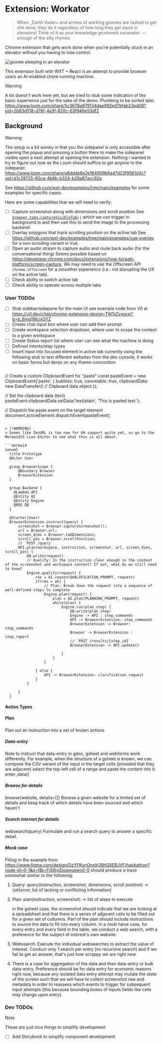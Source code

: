 # Extension: Workator

> When _Darth Vader+ and armies of working gnomes are tasked to get shit done, they do it regardless of how long they get stuck in _elevators_! Think of it as your knowledge gruntwork _excavator_. -- enough of the silly rhymes

Chrome extension that gets work done when you're potentially stuck in an elevator without you having to lose control.

![gnome sleeping in an elevator](docs/sleeping-gnome.jpg)

This extension built with WXT + React is an attempt to provide browser users an AI-enabled chore-running machine. 

> [!WARNING]
> A lot doesn't work here yet, but we tried to stub some indication of the basic experience just for the sake of the demo. Plumbing to be sorted later. https://www.loom.com/share/5c3678a979134dae992e07bfab23ed08?sid=2b83d518-d78f-4a3f-820c-63f946e53df2

## Background

> [!WARNING]
> The setup is a bit wonky in that you the sidepanel is only accessible after opening the popup and pressing a button there to make the sidepanel visible upon a next attempt at opening the extension. Nothing I wanted to try to figure out now as the Loom should suffice to get anyone to the sidepanel: https://www.loom.com/share/a8ddde8e2e184909b6a47d23f9561d3c?sid=d1c28725-65ca-4b6b-b324-b26a87acc92a


See https://github.com/wxt-dev/examples/tree/main/examples for some examples for specific cases.

Here are some capabilities that we will need to verify:
- [ ] Capture screenshot along with dimensions and scroll position
  See [`browser.tabs.captureVisibleTab()`](https://github.com/wxt-dev/examples/blob/main/examples/active-tab-screenshot/entrypoints/background.ts#L6C44-L6C51) which we can trigger in background.ts and then use this to send the image to the processing backend.
- [ ] Overlay polygons that track scrolling position on the active tab
  See https://github.com/wxt-dev/examples/tree/main/examples/vue-overlay for a non-scrolling variant in Vue.
- [ ] Open an audio stream to capture audio and route back audio (for the conversational thing)
  Seems possible based on https://developer.chrome.com/docs/extensions/how-to/web-platform/screen-capture. We may need to use the Offscreen API `chrome.offscreen` for a smoother experience (i.e.: not disrupting the UX on the active tab).
- [ ] Check ability to switch active tab
- [ ] Check ability to operate across multiple tabs

### User TODOs

- [ ] Stub sidebar/sidepane for the main UI
  see example code from V0 at https://v0.dev/chat/chrome-extension-design-TW1iiZvxgcp?b=b_6mq1WcixGYZ
- [ ] Create chat input box where user can add their prompt
- [ ] Create workspace selection dropdown, where user to scope the context to a given workspace
- [ ] Create Status report list where user can see what the machine is doing
- [ ] Defined intents/step types
- [ ] Insert input into focused element in active tab
  currently using the following stub to test different websites from the dev console, it works on basic forms but derps on any iframe-concoction:
  ```javascript
// Create a custom ClipboardEvent for "paste"
const pasteEvent = new ClipboardEvent('paste', {
  bubbles: true,
  cancelable: true,
  clipboardData: new DataTransfer() // Clipboard data object
});

// Set the clipboard data (text)
pasteEvent.clipboardData.setData('text/plain', 'This is pasted text.');

// Dispatch the paste event on the target element
document.activeElement.dispatchEvent(pasteEvent);
  ```

> [!WARNING]
> Seems like ZenUML is too new for GH support quite yet, so go to the MermaidJS Live Editor to see what this is all about.

```mermaid
zenuml
    title Prototype
    @Actor User

    group BrowserScope {
        @Boundary Browser
        BrowserExtension
    }
    
    group Backend {
      @Lambda API
      @Entity AI
      @Entity Engine
      @RDS DB
    }

    @Starter(User)
    BrowserExtension.instruct(query) {
        screenshot = Browser.captureScreenshot();
        url = Browser.url;
        screen_dims = Browser.tabDimensions;
        scroll_pos = Browser.scrollPosition;
        // `POST /query`
        API.plan(workspace, instruction, screenshot, url, screen_dims, scroll_pos) {
            DB.write(request)
            // Qualify: Is the instruction clear enough in the context of the screenshot and workspace context? If not, what do we still need to know?
            Engine.qualify(request) {
                res = AI.reason(QUALIFICATION_PROMPT, request)
                if(res = ok) {
                    // Plan: Break down the request into a sequence of well-defined steps to complete
                    Engine.plan(request) {
                        plan = AI.plan(PLANNING_PROMPT, request)
                        while(plan) {
                            Engine.run(plan_step) {
                                DB.write(plan_step)
                                Engine -> API : step_commands
                                API -> BrowserExtension: step_commands
                                BrowserExtension -> Browser: step_commands
                                Browser -> BrowserExtension : step_report
                                // `POST /results/{step_id}`
                                BrowserExtension -> API.update()
                                
                            }
                        }
                    }
                    
                } else {
                    API -> BrowserExtension: clarification_request
                }
            }
            
        }
    }
```

#### Action Types
##### Plan
Plan out an instruction into a set of known actions
##### Data-entry
Note to instruct that data-entry in gdoc, gsheet and webforms work differently. For example, when the structure of a gsheet is known, we can compose the CSV variant of the input in the target cells (provided that they are adjacent) select the top-left cell of a range and paste the content into it.
$\text{enter_data()}$
##### Browse for details
$\text{browse(website, details=[])}$
Browse a given website for a limited set of details and keep track of which details have been sourced and which haven't
##### Search internet for details
$\text{websearch(query)}$
Formulate and run a search query to answer a specific detail.

##### Mock case

Filling in the example from https://www.figma.com/design/DzYFKunOnxlh39hQ5EBJVF/hackathon?node-id=0-1&p=f&t=FjS9iyjDoqwuewo0-0 should produce a trace somewhat similar to the following:
1. Query: $\text{query(instruction, screenshot, dimensions, scroll position)} \to \{ ok | error, \text{list of lacking or conflicting information}\}$
2. Plan: $\text{plan(instruction, screenshot)} \to \text{list of steps to execute}$

   in the gsheet case, the screenshot should indicate that we are looking at a spreadsheet and that there is a series of adjacent cells to be filled out for a given set of collumns. Part of the plan should include instructions to source the data to fill into every column. In a most naive case, for every entry and every field in the table, we conduct a web search, with a preference for the subject of interest's own website.
3. Websearch: Execute the individual websearches to extract the value of interest. Conduct only 1 search per entry (no recursive search) and if we fail to get an answer, that's just how scrappy we are right now.
4. There is a case for aggregation of the data and then data-entry or bulk data-entry. Preference should be for data entry for economic reasons right now, because any isolated data entry attempt may mutate the state of the screen such that we will have to collect screenshot raw and metadata in order to reassess which events to trigger for subsequent input attempts (this because bounding boxes of inputs fields like cells may change upon entry).

### Dev TODOs

> [!NOTE]
> These are just nice things to simplify development

- [ ] Add Storybook to simplify component development
